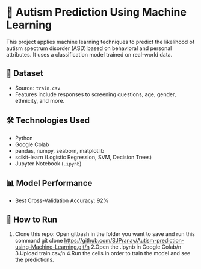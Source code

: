 # 🧠 Autism Prediction Using Machine Learning

This project applies machine learning techniques to predict the likelihood of autism spectrum disorder (ASD) based on behavioral and personal attributes. It uses a classification model trained on real-world data.

## 📁 Dataset

- Source: `train.csv` 
- Features include responses to screening questions, age, gender, ethnicity, and more.

## 🛠️ Technologies Used

- Python
- Google Colab
- pandas, numpy, seaborn, matplotlib
- scikit-learn (Logistic Regression, SVM, Decision Trees)
- Jupyter Notebook (`.ipynb`)

## 📊 Model Performance

- Best Cross-Validation Accuracy: 92%

## 📌 How to Run

1. Clone this repo:
   Open gitbash in the folder you want to save and run this command
   git clone https://github.com/SJPranav/Autism-prediction-using-Machine-Learning.git/n
2.Open the .ipynb in Google Colab/n
3.Upload train.csv/n
4.Run the cells in order to train the model and see the predictions.
 

